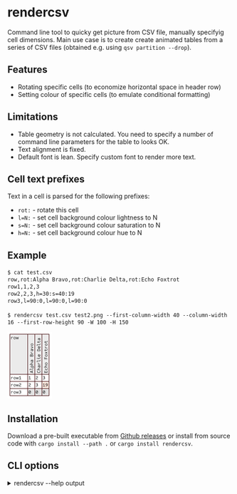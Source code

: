 # rendercsv

Command line tool to quicky get picture from CSV file, manually specifyig cell dimensions. Main use case is to create create animated tables from a series of CSV files (obtained e.g. using `qsv partition --drop`).

## Features

* Rotating specific cells (to economize horizontal space in header row)
* Setting colour of specific cells (to emulate conditional formatting)

## Limitations

* Table geometry is not calculated. You need to specify a number of command line parameters for the table to looks OK.
* Text alignment is fixed.
* Default font is lean. Specify custom font to render more text.

## Cell text prefixes

Text in a cell is parsed for the following prefixes:

* `rot:` - rotate this cell
* `l=N:` - set cell background colour lightness to N
* `s=N:` - set cell background colour saturation to N
* `h=N:` - set cell background colour hue to N

## Example

```
$ cat test.csv
row,rot:Alpha Bravo,rot:Charlie Delta,rot:Echo Foxtrot
row1,1,2,3
row2,2,3,h=30:s=40:19
row3,l=90:0,l=90:0,l=90:0

$ rendercsv test.csv test2.png --first-column-width 40 --column-width 16 --first-row-height 90 -W 100 -H 150
```

![test.png](test.png)

## Installation

Download a pre-built executable from [Github releases](https://github.com/vi/rendercsv/releases) or install from source code with `cargo install --path .`  or `cargo install rendercsv`.

## CLI options

<details><summary> rendercsv --help output</summary>

```
Usage: rendercsv [OPTIONS] <INPUT_CSV> <OUTPUT_PNG>

Arguments:
  <INPUT_CSV>   
  <OUTPUT_PNG>  

Options:
  -W, --width <WIDTH>
          [default: 1280]
  -H, --height <HEIGHT>
          [default: 720]
      --font <FONT>
          font file (ttf) to render legend text. Default is embedded font Dharma Type Sometype Mono
  -s, --font-scale <FONT_SCALE>
          Text size [default: 12.0]
  -Y, --first-row-height <FIRST_ROW_HEIGHT>
          [default: 60]
  -y, --row-height <ROW_HEIGHT>
          [default: 16]
  -X, --first-column-width <FIRST_COLUMN_WIDTH>
          [default: 80]
  -x, --column-width <COLUMN_WIDTH>
          [default: 60]
  -h, --help
          Print help
```
</details>
